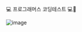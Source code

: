 💻 프로그래머스 코딩테스트 💻🍕


![image](https://github.com/user-attachments/assets/1a3cf360-f044-470a-850e-6b8bcc080bcd)
